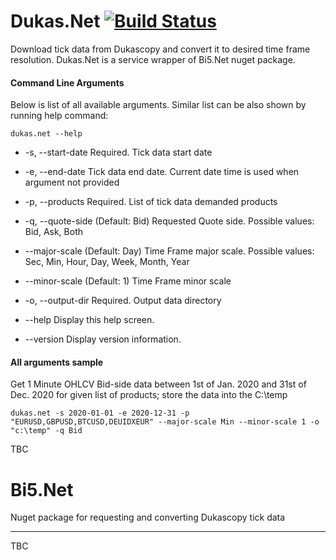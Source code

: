# Dukas.Net  [![Build Status](https://app.travis-ci.com/tomas-rampas/Dukas.Net.svg?branch=main)](https://app.travis-ci.com/tomas-rampas/Dukas.Net)
Download tick data from Dukascopy and convert it to desired time frame resolution. Dukas.Net is a service wrapper of Bi5.Net nuget package.

#### Command Line Arguments

Below is list of all available arguments. Similar list can be also shown by running help command: 

`dukas.net --help` 

* -s, --start-date    Required. Tick data start date

* -e, --end-date      Tick data end date. Current date time is used when
argument not provided

* -p, --products      Required. List of tick data demanded products

* -q, --quote-side    (Default: Bid) Requested Quote side. Possible values: Bid,
Ask, Both

* --major-scale       (Default: Day) Time Frame major scale. Possible values:
Sec, Min, Hour, Day, Week, Month, Year

* --minor-scale       (Default: 1) Time Frame minor scale

* -o, --output-dir    Required. Output data directory

* --help              Display this help screen.

* --version           Display version information.

#### All arguments sample

Get 1 Minute OHLCV Bid-side data between 1st of Jan. 2020 and 31st of Dec. 2020
for given list of products; store the data into the C:\temp

`dukas.net -s 2020-01-01 -e 2020-12-31 -p "EURUSD,GBPUSD,BTCUSD,DEUIDXEUR"
--major-scale Min --minor-scale 1 -o "c:\temp" -q Bid`

TBC

# Bi5.Net
Nuget package for requesting and converting Dukascopy tick data 

-----------------------------
TBC
